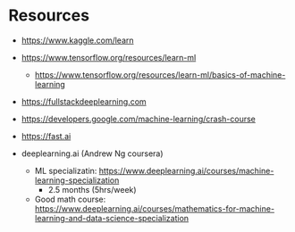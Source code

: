 # Resources
- https://www.kaggle.com/learn
- https://www.tensorflow.org/resources/learn-ml
    - https://www.tensorflow.org/resources/learn-ml/basics-of-machine-learning

- https://fullstackdeeplearning.com
- https://developers.google.com/machine-learning/crash-course
- https://fast.ai

- deeplearning.ai (Andrew Ng coursera)
    - ML specializatin: https://www.deeplearning.ai/courses/machine-learning-specialization
        - 2.5 months (5hrs/week)
    - Good math course: https://www.deeplearning.ai/courses/mathematics-for-machine-learning-and-data-science-specialization

